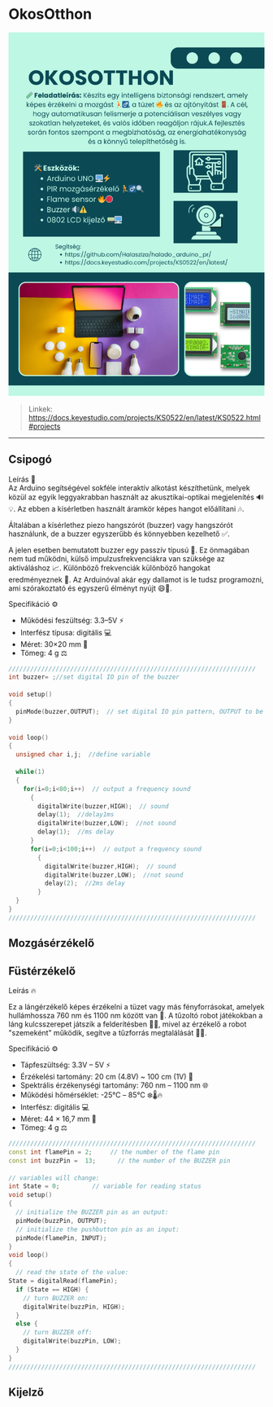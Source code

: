 # OkosOtthon

![Plakát](okosotthon.png)

> Linkek: https://docs.keyestudio.com/projects/KS0522/en/latest/KS0522.html#projects

---
## Csipogó

Leírás 📄   
Az Arduino segítségével sokféle interaktív alkotást készíthetünk, melyek közül az egyik leggyakrabban használt az akusztikai-optikai megjelenítés 🔊💡. Az ebben a kísérletben használt áramkör képes hangot előállítani 🎶.

Általában a kísérlethez piezo hangszórót (buzzer) vagy hangszórót használunk, de a buzzer egyszerűbb és könnyebben kezelhető ✅.

A jelen esetben bemutatott buzzer egy passzív típusú 🔌. Ez önmagában nem tud működni, külső impulzusfrekvenciákra van szüksége az aktiváláshoz 📈. Különböző frekvenciák különböző hangokat eredményeznek 🎵. Az Arduinóval akár egy dallamot is le tudsz programozni, ami szórakoztató és egyszerű élményt nyújt 😄🎼.

Specifikáció ⚙️
- Működési feszültség: 3.3–5V ⚡
- Interfész típusa: digitális 💻
- Méret: 30×20 mm 📏
- Tömeg: 4 g ⚖️

``` cpp
////////////////////////////////////////////////////////////////////
int buzzer= ;//set digital IO pin of the buzzer

void setup() 
{ 
  pinMode(buzzer,OUTPUT);  // set digital IO pin pattern, OUTPUT to be output 
}

void loop() 
{
  unsigned char i,j;  //define variable

  while(1)
  {
    for(i=0;i<80;i++)  // output a frequency sound
      {
        digitalWrite(buzzer,HIGH);  // sound
        delay(1);  //delay1ms 
        digitalWrite(buzzer,LOW);  //not sound
        delay(1);  //ms delay 
      } 
      for(i=0;i<100;i++)  // output a frequency sound
        { 
          digitalWrite(buzzer,HIGH);  // sound
          digitalWrite(buzzer,LOW);  //not sound
          delay(2);  //2ms delay 
        }
  } 
} 
////////////////////////////////////////////////////////////////////
```
## Mozgásérzékelő



## Füstérzékelő

Leírás 🔥

Ez a lángérzékelő képes érzékelni a tüzet vagy más fényforrásokat, amelyek hullámhossza 760 nm és 1100 nm között van 🌈.
A tűzoltó robot játékokban a láng kulcsszerepet játszik a felderítésben 🤖🚒, mivel az érzékelő a robot "szemeként" működik, segítve a tűzforrás megtalálását 👀🔥.

Specifikáció ⚙️
- Tápfeszültség: 3.3V – 5V ⚡
- Érzékelési tartomány: 20 cm (4.8V) ~ 100 cm (1V) 📏
- Spektrális érzékenységi tartomány: 760 nm – 1100 nm 🌐
- Működési hőmérséklet: -25℃ – 85℃ ❄️🌡️🔥
- Interfész: digitális 💻
- Méret: 44 × 16,7 mm 📐
- Tömeg: 4 g ⚖️

``` cpp
////////////////////////////////////////////////////////////////////
const int flamePin = 2;     // the number of the flame pin
const int buzzPin =  13;      // the number of the BUZZER pin

// variables will change:
int State = 0;         // variable for reading status
void setup()
{
  // initialize the BUZZER pin as an output:
  pinMode(buzzPin, OUTPUT);      
  // initialize the pushbutton pin as an input:
  pinMode(flamePin, INPUT);     
}
void loop()
{
  // read the state of the value:
State = digitalRead(flamePin);
  if (State == HIGH) {     
    // turn BUZZER on:    
    digitalWrite(buzzPin, HIGH);  
  } 
  else {
    // turn BUZZER off:
    digitalWrite(buzzPin, LOW); 
  }
}
////////////////////////////////////////////////////////////////////
```

## Kijelző

